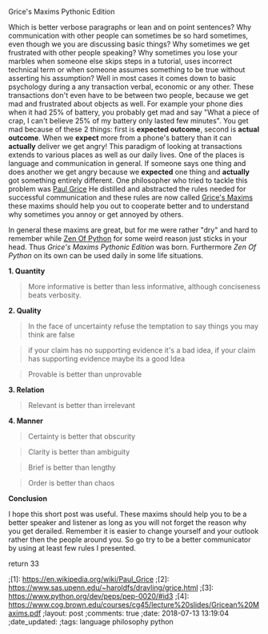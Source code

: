 Grice's Maxims Pythonic Edition


Which is better verbose paragraphs or lean and on point sentences?
Why communication with other people can sometimes be so hard sometimes, even though we you
are discussing basic things? Why sometimes we get frustrated with other people
speaking?  Why sometimes you lose your marbles when someone else skips steps in
a tutorial, uses incorrect technical term or when someone assumes something to
be true without asserting his assumption? Well in most cases it comes down to
basic psychology during a any transaction verbal, economic or any other.  These
transactions don't even have to be between two people, because we get mad and
frustrated about objects as well. For example your phone dies when it had 25% of battery, 
you probably get mad and say "What a piece of crap, I can't believe 25% of my
battery only lasted few minutes".  You get mad because of these 2 things: first
is **expected outcome**, second is **actual outcome**.  When we **expect** more from a
phone's battery than it can **actually** deliver we get angry!  This paradigm of looking at
transactions extends to various places as well as our daily lives.  One of the places is
language and communication in general.  If someone says one thing and does
another we get angry because we **expected** one thing and **actually** got something entirely
different. One philosopher who tried to tackle this problem was [Paul Grice](https://en.wikipedia.org/wiki/Paul_Grice)
He distilled and abstracted the rules needed for successful communication and
these rules are now called [Grice's Maxims](https://www.sas.upenn.edu/) these maxims should help you out
to cooperate better and to understand why sometimes you annoy or get annoyed by
others.

In general these maxims are great, but for me were rather "dry" and hard to
remember while [Zen Of Python](https://www.python.org/dev/peps/pep-0020/) for some weird reason just sticks in your head.
Thus _Grice's Maxims Pythonic Edition_ was born.  Furthermore _Zen Of Python_ on
its own can be used daily in some life situations.  


**1. Quantity**

> More informative is better than less informative, although conciseness beats verbosity.

**2. Quality**

> In the face of uncertainty refuse the temptation to say things you may think are false

> if your claim has no supporting evidence it's a bad idea, if your claim
has supporting evidence maybe its a good Idea

> Provable is better than unprovable

**3. Relation**

> Relevant is better than irrelevant

**4. Manner**

> Certainty is better that obscurity

> Clarity is better than ambiguity

> Brief is better than lengthy

> Order is better than chaos

**Conclusion**

I hope this short post was useful. These maxims should help you to be a better speaker and listener as long as you will not forget
the reason why you get derailed.  Remember it is easier to change yourself and your
outlook rather then the people around you.  So go try to be a better communicator
by using at least few rules I presented.

return 33

;[1]: https://en.wikipedia.org/wiki/Paul_Grice
;[2]: https://www.sas.upenn.edu/~haroldfs/dravling/grice.html
;[3]: https://www.python.org/dev/peps/pep-0020/#id3
;[4]: https://www.cog.brown.edu/courses/cg45/lecture%20slides/Gricean%20Maxims.pdf
;layout: post
;comments: true
;date: 2018-07-13 13:19:04
;date_updated: 
;tags: language philosophy python
